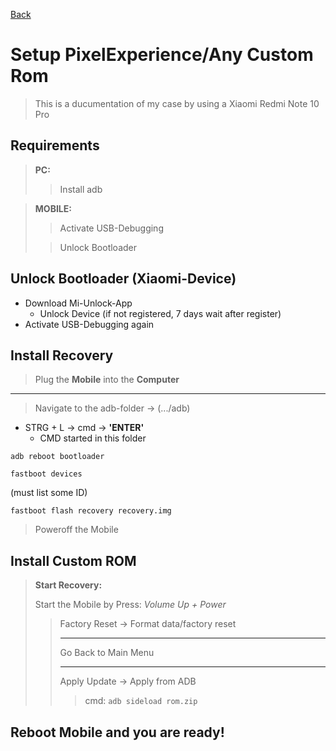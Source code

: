 [Back](../README.md)
# Setup PixelExperience/Any Custom Rom

>This is a ducumentation of my case by using a Xiaomi Redmi Note 10 Pro


## Requirements

>**PC:** 
> >Install adb

>**MOBILE:** 
> >Activate USB-Debugging
>
> >Unlock Bootloader

## Unlock Bootloader (Xiaomi-Device)

- Download Mi-Unlock-App
  - Unlock Device (if not registered, 7 days wait after register)
- Activate USB-Debugging again

## Install Recovery

>Plug the **Mobile** into the **Computer**

<hr>

>Navigate to the adb-folder &rarr; (.../adb)
- STRG + L &rarr; cmd &rarr; **'ENTER'**
    - CMD started in this folder
```
adb reboot bootloader
```
```
fastboot devices
```
(must list some ID)
```
fastboot flash recovery recovery.img
```
>Poweroff the Mobile

## Install Custom ROM

>**Start Recovery:**
> 
>Start the Mobile by Press: *Volume Up + Power*
>
> >Factory Reset &rarr; Format data/factory reset
> ><hr>
> >
> >Go Back to Main Menu
> ><hr>
> >
> >Apply Update &rarr; Apply from ADB
> > > cmd:
> > >```adb sideload rom.zip```

## Reboot Mobile and you are ready!
